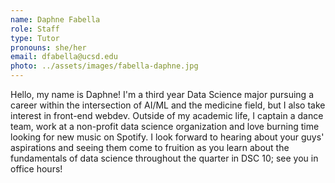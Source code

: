 ```yaml
---
name: Daphne Fabella
role: Staff
type: Tutor
pronouns: she/her
email: dfabella@ucsd.edu
photo: ../assets/images/fabella-daphne.jpg
---
```

Hello, my name is Daphne! I'm a third year Data Science major pursuing a career within the intersection of AI/ML and the medicine field, but I also take interest in front-end webdev. Outside of my academic life, I captain a dance team, work at a non-profit data science organization and love burning time looking for new music on Spotify. I look forward to hearing about your guys' aspirations and seeing them come to fruition as you learn about the fundamentals of data science throughout the quarter in DSC 10; see you in office hours!